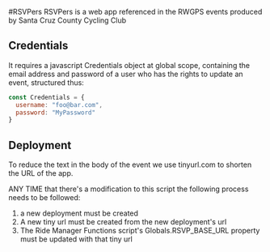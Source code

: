 #RSVPers
RSVPers is a web app referenced in the RWGPS events produced by Santa Cruz County Cycling Club

## Credentials
It requires a javascript Credentials object at global scope, containing the email address and password of a user who has the rights to update an event, structured thus:

```javascript
const Credentials = {
  username: "foo@bar.com", 
  password: "MyPassword"
}

```

## Deployment
To reduce the text in the body of the event we use tinyurl.com to shorten the URL of the app.

ANY TIME that there's a modification to this script the following process needs to be followed:
1. a new deployment must be created
2. A new tiny url must be created from the new deployment's url
3. The Ride Manager Functions script's Globals.RSVP_BASE_URL property must be updated with that tiny url
